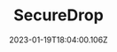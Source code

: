 ---
title: SecureDrop
# Before you add, verify that the language is supported. Use ISO 639-1 code only without country code. ms instead of ms_MY. If the source language is English, do not add to the list.
languages:
  - en
website: https://securedrop.org/
cover: /files/securedrop.jpg
tags:
  - Self-hosting
  - Web App
  - Documentation & Data Management
categories:
  - Digital Security Tools
credits: Text by Khairil Zhafri/EngageMedia.
date: 2023-01-19T18:04:00.106Z
---
